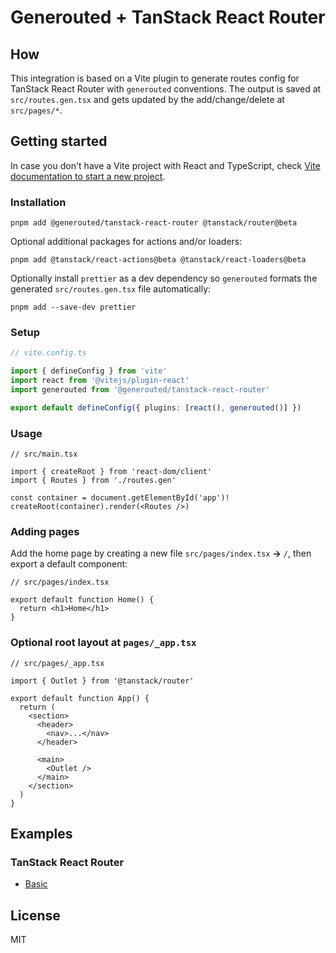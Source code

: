 # Generouted + TanStack React Router

## How

This integration is based on a Vite plugin to generate routes config for TanStack React Router with `generouted` conventions. The output is saved at `src/routes.gen.tsx` and gets updated by the add/change/delete at `src/pages/*`.

## Getting started

In case you don't have a Vite project with React and TypeScript, check [Vite documentation to start a new project](https://vitejs.dev/guide/#scaffolding-your-first-vite-project).

### Installation

```shell
pnpm add @generouted/tanstack-react-router @tanstack/router@beta
```

Optional additional packages for actions and/or loaders:

```shell
pnpm add @tanstack/react-actions@beta @tanstack/react-loaders@beta
```

Optionally install `prettier` as a dev dependency so `generouted` formats the generated `src/routes.gen.tsx` file automatically:

```shell
pnpm add --save-dev prettier
```

### Setup

```ts
// vite.config.ts

import { defineConfig } from 'vite'
import react from '@vitejs/plugin-react'
import generouted from '@generouted/tanstack-react-router'

export default defineConfig({ plugins: [react(), generouted()] })
```

### Usage

```tsx
// src/main.tsx

import { createRoot } from 'react-dom/client'
import { Routes } from './routes.gen'

const container = document.getElementById('app')!
createRoot(container).render(<Routes />)
```

### Adding pages

Add the home page by creating a new file `src/pages/index.tsx` **→** `/`, then export a default component:

```tsx
// src/pages/index.tsx

export default function Home() {
  return <h1>Home</h1>
}
```

### Optional root layout at `pages/_app.tsx`

```tsx
// src/pages/_app.tsx

import { Outlet } from '@tanstack/router'

export default function App() {
  return (
    <section>
      <header>
        <nav>...</nav>
      </header>

      <main>
        <Outlet />
      </main>
    </section>
  )
}
```

## Examples

### TanStack React Router

- [Basic](../../examples/tanstack-react-router/basic)

## License

MIT
